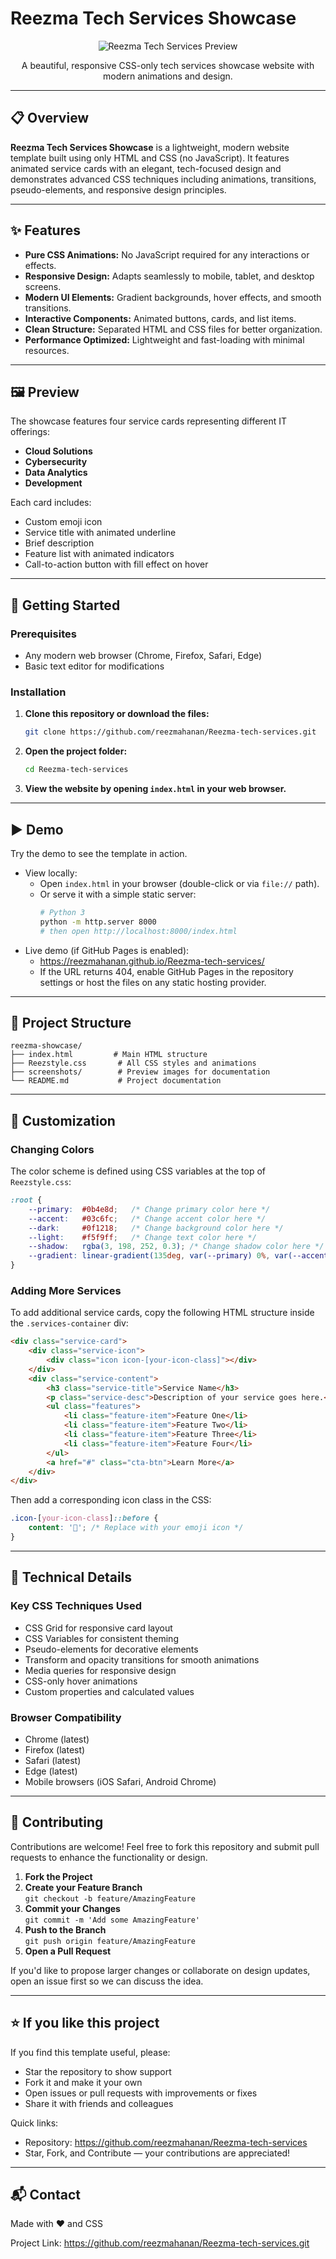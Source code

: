 # Reezma Tech Services Showcase

<p align="center">
  <img src="https://github.com/reezmahanan/Reezma-tech-services/blob/main/Screenshot1.png" alt="Reezma Tech Services Preview">
</p>

<p align="center">
  A beautiful, responsive CSS-only tech services showcase website with modern animations and design.
</p>

---

## 📋 Overview

**Reezma Tech Services Showcase** is a lightweight, modern website template built using only HTML and CSS (no JavaScript). It features animated service cards with an elegant, tech-focused design and demonstrates advanced CSS techniques including animations, transitions, pseudo-elements, and responsive design principles.

---

## ✨ Features

- **Pure CSS Animations:** No JavaScript required for any interactions or effects.
- **Responsive Design:** Adapts seamlessly to mobile, tablet, and desktop screens.
- **Modern UI Elements:** Gradient backgrounds, hover effects, and smooth transitions.
- **Interactive Components:** Animated buttons, cards, and list items.
- **Clean Structure:** Separated HTML and CSS files for better organization.
- **Performance Optimized:** Lightweight and fast-loading with minimal resources.

---

## 🖼️ Preview

The showcase features four service cards representing different IT offerings:

- **Cloud Solutions**
- **Cybersecurity**
- **Data Analytics**
- **Development**

Each card includes:

- Custom emoji icon
- Service title with animated underline
- Brief description
- Feature list with animated indicators
- Call-to-action button with fill effect on hover

---

## 🚀 Getting Started

### Prerequisites

- Any modern web browser (Chrome, Firefox, Safari, Edge)
- Basic text editor for modifications

### Installation

1. **Clone this repository or download the files:**
   ```bash
   git clone https://github.com/reezmahanan/Reezma-tech-services.git
   ```
2. **Open the project folder:**
   ```bash
   cd Reezma-tech-services
   ```
3. **View the website by opening `index.html` in your web browser.**

---

## ▶️ Demo

Try the demo to see the template in action.

- View locally:
  - Open `index.html` in your browser (double-click or via `file://` path).
  - Or serve it with a simple static server:
    ```bash
    # Python 3
    python -m http.server 8000
    # then open http://localhost:8000/index.html
    ```
- Live demo (if GitHub Pages is enabled):
  - https://reezmahanan.github.io/Reezma-tech-services/
  - If the URL returns 404, enable GitHub Pages in the repository settings or host the files on any static hosting provider.

---

## 📁 Project Structure

```
reezma-showcase/
├── index.html         # Main HTML structure
├── Reezstyle.css       # All CSS styles and animations
├── screenshots/        # Preview images for documentation
└── README.md           # Project documentation
```

---

## 🎨 Customization

### Changing Colors

The color scheme is defined using CSS variables at the top of `Reezstyle.css`:

```css
:root {
    --primary:  #0b4e8d;   /* Change primary color here */
    --accent:   #03c6fc;   /* Change accent color here */
    --dark:     #0f1218;   /* Change background color here */
    --light:    #f5f9ff;   /* Change text color here */
    --shadow:   rgba(3, 198, 252, 0.3); /* Change shadow color here */
    --gradient: linear-gradient(135deg, var(--primary) 0%, var(--accent) 100%);
}
```

### Adding More Services

To add additional service cards, copy the following HTML structure inside the `.services-container` div:

```html
<div class="service-card">
    <div class="service-icon">
        <div class="icon icon-[your-icon-class]"></div>
    </div>
    <div class="service-content">
        <h3 class="service-title">Service Name</h3>
        <p class="service-desc">Description of your service goes here.</p>
        <ul class="features">
            <li class="feature-item">Feature One</li>
            <li class="feature-item">Feature Two</li>
            <li class="feature-item">Feature Three</li>
            <li class="feature-item">Feature Four</li>
        </ul>
        <a href="#" class="cta-btn">Learn More</a>
    </div>
</div>
```

Then add a corresponding icon class in the CSS:

```css
.icon-[your-icon-class]::before {
    content: '🔧'; /* Replace with your emoji icon */
}
```

---

## 🔧 Technical Details

### Key CSS Techniques Used

- CSS Grid for responsive card layout
- CSS Variables for consistent theming
- Pseudo-elements for decorative elements
- Transform and opacity transitions for smooth animations
- Media queries for responsive design
- CSS-only hover animations
- Custom properties and calculated values

### Browser Compatibility

- Chrome (latest)
- Firefox (latest)
- Safari (latest)
- Edge (latest)
- Mobile browsers (iOS Safari, Android Chrome)

---

## 🤝 Contributing

Contributions are welcome! Feel free to fork this repository and submit pull requests to enhance the functionality or design.

1. **Fork the Project**
2. **Create your Feature Branch**  
   `git checkout -b feature/AmazingFeature`
3. **Commit your Changes**  
   `git commit -m 'Add some AmazingFeature'`
4. **Push to the Branch**  
   `git push origin feature/AmazingFeature`
5. **Open a Pull Request**

If you'd like to propose larger changes or collaborate on design updates, open an issue first so we can discuss the idea.

---

## ⭐ If you like this project

If you find this template useful, please:

- Star the repository to show support
- Fork it and make it your own
- Open issues or pull requests with improvements or fixes
- Share it with friends and colleagues

Quick links:
- Repository: https://github.com/reezmahanan/Reezma-tech-services
- Star, Fork, and Contribute — your contributions are appreciated!

---

## 📬 Contact

Made with ❤️ and CSS

Project Link: https://github.com/reezmahanan/Reezma-tech-services.git

